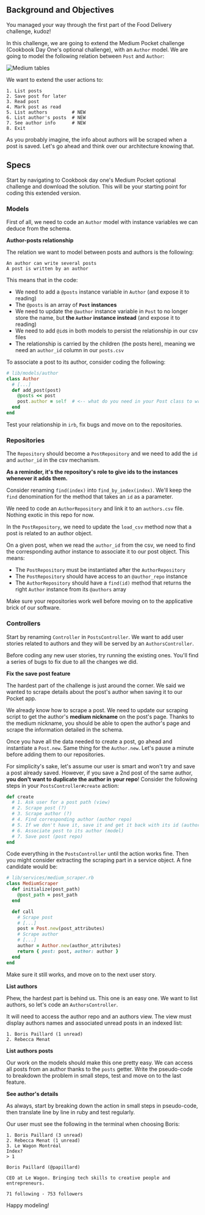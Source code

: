 ## Background and Objectives

You managed your way through the first part of the Food Delivery challenge, kudoz!

In this challenge, we are going to extend the Medium Pocket challenge (Cookbook Day One's optional challenge), with an `Author` model. We are going to model the following relation between `Post` and `Author`:

![Medium tables](https://raw.githubusercontent.com/lewagon/fullstack-images/master/oop/medium_pocket_tables.png)

We want to extend the user actions to:

```
1. List posts
2. Save post for later
3. Read post
4. Mark post as read
5. List authors         # NEW
6. List author's posts  # NEW
7. See author info      # NEW
8. Exit
```

As you probably imagine, the info about authors will be scraped when a post is saved. Let's go ahead and think over our architecture knowing that.

## Specs

Start by navigating to Cookbook day one's Medium Pocket optional challenge and download the solution. This will be your starting point for coding this extended version.

### Models

First of all, we need to code an `Author` model with instance variables we can deduce from the schema.

**Author-posts relationship**

The relation we want to model between posts and authors is the following:

```
An author can write several posts
A post is written by an author
```

This means that in the code:

- We need to add a `@posts` instance variable in `Author` (and expose it to reading)
- The `@posts` is an array of **`Post` instances**
- We need to update the `@author` instance variable in `Post` to no longer store the name, but **the `Author` instance instead** (and expose it to reading)
- We need to add `@id`s in both models to persist the relationship in our csv files
- The relationship is carried by the children (the posts here), meaning we need an `author_id` column in our `posts.csv`

To associate a post to its author, consider coding the following:

```ruby
# lib/models/author
class Author
  # [...]
  def add_post(post)
    @posts << post
    post.author = self  # <-- what do you need in your Post class to write this?
  end
end
```

Test your relationship in `irb`, fix bugs and move on to the repositories.

### Repositories

The `Repository` should become a `PostRepository` and we need to add the `id` and `author_id` in the csv mechanism.

**As a reminder, it's the repository's role to give ids to the instances whenever it adds them.**

Consider renaming `find(index)` into `find_by_index(index)`. We'll keep the `find` denomination for the method that takes an `id` as a parameter.

We need to code an `AuthorRepository` and link it to an `authors.csv` file. Nothing exotic in this repo for now.

In the `PostRepository`, we need to update the `load_csv` method now that a post is related to an author object.

On a given post, when we read the `author_id` from the csv, we need to find the corresponding author instance to associate it to our post object. This means:

- The `PostRepository` must be instantiated after the `AuthorRepository`
- The `PostRepository` should have access to an `@author_repo` instance
- The `AuthorRepository` should have a `find(id)` method that returns the right `Author` instance from its `@authors` array

Make sure your repositories work well before moving on to the applicative brick of our software.


### Controllers

Start by renaming `Controller` in `PostsController`. We want to add user stories related to authors and they will be served by an `AuthorsController`.

Before coding any new user stories, try running the existing ones. You'll find a series of bugs to fix due to all the changes we did.

**Fix the save post feature**

The hardest part of the challenge is just around the corner. We said we wanted to scrape details about the post's author when saving it to our Pocket app.

We already know how to scrape a post. We need to update our scraping script to get the author's **medium nickname** on the post's page.
Thanks to the medium nickname, you should be able to open the author's page and scrape the information detailed in the schema.

Once you have all the data needed to create a post, go ahead and instantiate a `Post.new`. Same thing for the `Author.new`. Let's pause a minute before adding them to our repositories.

For simplicity's sake, let's assume our user is smart and won't try and save a post already saved. However, if you save a 2nd post of the same author, **you don't want to duplicate the author in your repo**! Consider the following steps in your `PostsController#create` action:

```ruby
def create
  # 1. Ask user for a post path (view)
  # 2. Scrape post (?)
  # 3. Scrape author (?)
  # 4. Find corresponding author (author repo)
  # 5. If we don't have it, save it and get it back with its id (author repo)
  # 6. Associate post to its author (model)
  # 7. Save post (post repo)
end
```

Code everything in the `PostsController` until the action works fine. Then you might consider extracting the scraping part in a service object. A fine candidate would be:

```ruby
# lib/services/medium_scraper.rb
class MediumScraper
  def initialize(post_path)
    @post_path = post_path
  end

  def call
    # Scrape post
    # [...]
    post = Post.new(post_attributes)
    # Scrape author
    # [...]
    author = Author.new(author_attributes)
    return { post: post, author: author }
  end
end
```

Make sure it still works, and move on to the next user story.

**List authors**

Phew, the hardest part is behind us. This one is an easy one. We want to list authors, so let's code an `AuthorsController`.

It will need to access the author repo and an authors view. The view must display authors names and associated unread posts in an indexed list:

```
1. Boris Paillard (1 unread)
2. Rebecca Menat
```

**List authors posts**

Our work on the models should make this one pretty easy. We can access all posts from an author thanks to the `posts` getter. Write the pseudo-code to breakdown the problem in small steps, test and move on to the last feature.

**See author's details**

As always, start by breaking down the action in small steps in pseudo-code, then translate line by line in ruby and test regularly.

Our user must see the following in the terminal when choosing Boris:

```
1. Boris Paillard (3 unread)
2. Rebecca Menat (1 unread)
3. Le Wagon Montréal
Index?
> 1

Boris Paillard (@papillard)

CEO at Le Wagon. Bringing tech skills to creative people and entrepreneurs.

71 following - 753 followers
```

Happy modeling!
